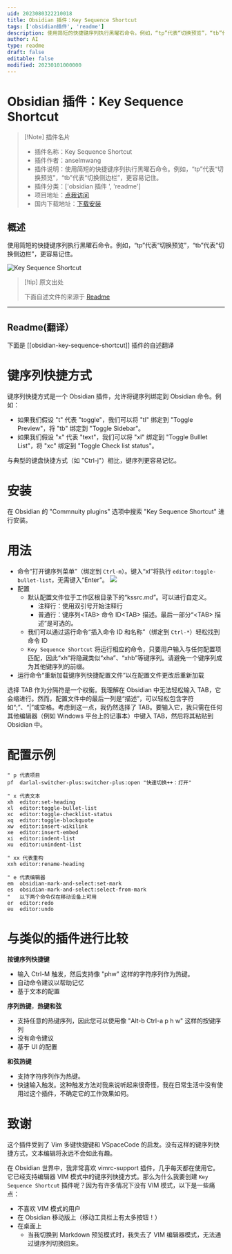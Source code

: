 ```yaml
---
uid: 2023080322210018
title: Obsidian 插件：Key Sequence Shortcut
tags: ['obsidian插件', 'readme']
description: 使用简短的快捷键序列执行黑曜石命令。例如，“tp”代表“切换预览”，“tb”代表“切换侧边栏”，更容易记住。
author: AI
type: readme
draft: false
editable: false
modified: 20230101000000
---
```


# Obsidian 插件：Key Sequence Shortcut

> [!Note] 插件名片
> - 插件名称：Key Sequence Shortcut
> - 插件作者：anselmwang
> - 插件说明：使用简短的快捷键序列执行黑曜石命令。例如，“tp”代表“切换预览”，“tb”代表“切换侧边栏”，更容易记住。
> - 插件分类：['obsidian 插件 ', 'readme']
> - 项目地址：[点我访问](https://github.com/anselmwang/obsidian-key-sequence-shortcut)
> - 国内下载地址：[下载安装](https://pkmer.cn/products/plugin/pluginMarket/?obsidian-key-sequence-shortcut)

## 概述

使用简短的快捷键序列执行黑曜石命令。例如，“tp”代表“切换预览”，“tb”代表“切换侧边栏”，更容易记住。

![Key Sequence Shortcut](https://cdn.pkmer.cn/covers/obsidian-key-sequence-shortcut.png!pkmer)

> [!tip] 原文出处
>
>下面自述文件的来源于 [Readme](https://ghproxy.net/https://raw.githubusercontent.com/anselmwang/obsidian-key-sequence-shortcut/main/README.md)

---

## Readme(翻译）

下面是 [[obsidian-key-sequence-shortcut]] 插件的自述翻译

# 键序列快捷方式

键序列快捷方式是一个 Obsidian 插件，允许将键序列绑定到 Obsidian 命令。例如：

- 如果我们假设 "t" 代表 "toggle"，我们可以将 "tl" 绑定到 "Toggle Preview"，将 "tb" 绑定到 "Toggle Sidebar"。
- 如果我们假设 "x" 代表 "text"，我们可以将 "xl" 绑定到 "Toggle Bulllet List"，将 "xc" 绑定到 "Toggle Check list status"。

与典型的键盘快捷方式（如 "Ctrl-j"）相比，键序列更容易记忆。

# 安装

在 Obsidian 的 "Commnuity plugins" 选项中搜索 "Key Sequence Shortcut" 进行安装。

# 用法

- 命令“打开键序列菜单”（绑定到 `Ctrl-m`）。键入“xl”将执行 `editor:toggle-bullet-list`，无需键入“Enter”。
![](attachments/2022-02-26-07-33-19.png)
- 配置
  - 默认配置文件位于工作区根目录下的“kssrc.md”。可以进行自定义。
    - 注释行：使用双引号开始注释行
    - 普通行：键序列&lt;TAB&gt; 命令 ID&lt;TAB&gt; 描述。最后一部分“&lt;TAB&gt; 描述”是可选的。
  - 我们可以通过运行命令“插入命令 ID 和名称”（绑定到 `Ctrl-*`）轻松找到命令 ID
  - `Key Sequence Shortcut` 将运行相应的命令，只要用户输入与任何配置项匹配，因此“xh”将隐藏类似“xha”、“xhb”等键序列。请避免一个键序列成为其他键序列的前缀。
- 运行命令“重新加载键序列快捷配置文件”以在配置文件更改后重新加载

选择 TAB 作为分隔符是一个权衡。我理解在 Obsidian 中无法轻松输入 TAB，它会缩进行。然而，配置文件中的最后一列是“描述”，可以轻松包含字符如“;”、“|”或空格。考虑到这一点，我仍然选择了 TAB。要输入它，我只需在任何其他编辑器（例如 Windows 平台上的记事本）中键入 TAB，然后将其粘贴到 Obsidian 中。

# 配置示例

```
" p 代表项目
pf	darlal-switcher-plus:switcher-plus:open	"快速切换++：打开"

" x 代表文本
xh	editor:set-heading
xl	editor:toggle-bullet-list
xc	editor:toggle-checklist-status
xq	editor:toggle-blockquote
xw	editor:insert-wikilink
xe	editor:insert-embed
xi	editor:indent-list
xu	editor:unindent-list

" xx 代表重构
xxh	editor:rename-heading

" e 代表编辑器
em	obsidian-mark-and-select:set-mark
es	obsidian-mark-and-select:select-from-mark
"	以下两个命令仅在移动设备上可用
er	editor:redo
eu	editor:undo
```

# 与类似的插件进行比较

**按键序列快捷键**

- 输入 Ctrl-M 触发，然后支持像 "phw" 这样的字符序列作为热键。
- 自动命令建议以帮助记忆
- 基于文本的配置

**序列热键**，**热键和弦**

- 支持任意的热键序列，因此您可以使用像 "Alt-b Ctrl-a p h w" 这样的按键序列
- 没有命令建议
- 基于 UI 的配置

**和弦热键**

- 支持字符序列作为热键。
- 快速输入触发。这种触发方法对我来说听起来很奇怪，我在日常生活中没有使用过这个插件，不确定它的工作效果如何。

# 致谢

这个插件受到了 Vim 多键快捷键和 VSpaceCode 的启发。没有这样的键序列快捷方式，文本编辑将永远不会如此有趣。

在 Obsidian 世界中，我非常喜欢 vimrc-support 插件，几乎每天都在使用它。它已经支持编辑器 VIM 模式中的键序列快捷方式。那么为什么我要创建 `Key Sequence Shortcut` 插件呢？因为有许多情况下没有 VIM 模式，以下是一些痛点：

- 不喜欢 VIM 模式的用户
- 在 Obsidian 移动版上（移动工具栏上有太多按钮！）
- 在桌面上
  - 当我切换到 Markdown 预览模式时，我失去了 VIM 编辑器模式，无法通过键序列切换回来。



